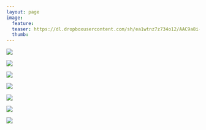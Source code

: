 ```yaml
---
layout: page
image:
  feature:
  teaser: https://dl.dropboxusercontent.com/sh/ea1wtnz7z734o12/AAC9a8i-MfnhbJqn4b2wJKD0a/mikin-kuvat/3/DS30773-245px.jpg
  thumb:
---
```


[![](https://dl.dropboxusercontent.com/sh/ea1wtnz7z734o12/AABcmnGJDVp-cjF7-JWOYx7Za/mikin-kuvat/3/DS30763-800px.jpg)](https://dl.dropboxusercontent.com/sh/ea1wtnz7z734o12/AACEFzU_g7K2r4TRXMuecxd7a/mikin-kuvat/3/DS30763.jpg)

[![](https://dl.dropboxusercontent.com/sh/ea1wtnz7z734o12/AABCa0Wv4qypD99A-4xD3JNJa/mikin-kuvat/3/DS30761-800px.jpg)](https://dl.dropboxusercontent.com/sh/ea1wtnz7z734o12/AADBqyN6Mnr3EE5es9xn5qOOa/mikin-kuvat/3/DS30761.jpg)

[![](https://dl.dropboxusercontent.com/sh/ea1wtnz7z734o12/AAA9HOwfMmcf8v7txx46Da6qa/mikin-kuvat/3/DS30767-800px.jpg)](https://dl.dropboxusercontent.com/sh/ea1wtnz7z734o12/AAAf6YLuZKOPdfTTCxV1wrhya/mikin-kuvat/3/DS30767.jpg)

[![](https://dl.dropboxusercontent.com/sh/ea1wtnz7z734o12/AABACuwt6hMawmCr-42V4qXLa/mikin-kuvat/3/DS30772-800px.jpg)](https://dl.dropboxusercontent.com/sh/ea1wtnz7z734o12/AADtlC-CZObI81Bhput-q2oPa/mikin-kuvat/3/DS30772.jpg)

[![](https://dl.dropboxusercontent.com/sh/ea1wtnz7z734o12/AABaetFnbH-byyt5udAsgFYNa/mikin-kuvat/3/DS30773-800px.jpg)](https://dl.dropboxusercontent.com/sh/ea1wtnz7z734o12/AADaCsClYMIrBHidcKvaBTPJa/mikin-kuvat/3/DS30773.jpg)

[![](https://dl.dropboxusercontent.com/sh/ea1wtnz7z734o12/AAB7rca65ATzYcbnzZiyUfoha/mikin-kuvat/3/DS30775-800px.jpg)](https://dl.dropboxusercontent.com/sh/ea1wtnz7z734o12/AABQeid5-nmIDNYo4L3KvzfMa/mikin-kuvat/3/DS30775.jpg)

[![](https://dl.dropboxusercontent.com/sh/ea1wtnz7z734o12/AABPyCU8VxgGfriRhY8jhELqa/mikin-kuvat/3/DS30776-800px.jpg)](https://dl.dropboxusercontent.com/sh/ea1wtnz7z734o12/AAB3VIeNw9fJvhcmCvXwNK4va/mikin-kuvat/3/DS30776.jpg)
